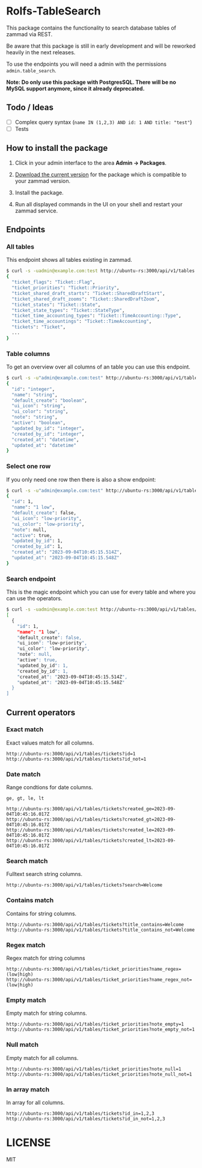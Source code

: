 # Rolfs-TableSearch

This package contains the functionality to search database tables of zammad via REST.

Be aware that this package is still in early development and will be reworked heavily in the next releases.

To use the endpoints you will need a admin with the permissions `admin.table_search`.

**Note: Do only use this package with PostgresSQL. There will be no MySQL support anymore, since it already deprecated.**

## Todo / Ideas

- [ ] Complex query syntax (`name IN (1,2,3) AND id: 1 AND title: "test"`)
- [ ] Tests

## How to install the package

1. Click in your admin interface to the area **Admin -> Packages**.

2. [Download the current version](https://github.com/rolfschmidt/Rolfs-TableSearch/releases) for the package which is compatible to your zammad version.

3. Install the package.

4. Run all displayed commands in the UI on your shell and restart your zammad service.

## Endpoints

### All tables

This endpoint shows all tables existing in zammad.

```bash
$ curl -s -uadmin@example.com:test http://ubuntu-rs:3000/api/v1/tables | jq .
{
  "ticket_flags": "Ticket::Flag",
  "ticket_priorities": "Ticket::Priority",
  "ticket_shared_draft_starts": "Ticket::SharedDraftStart",
  "ticket_shared_draft_zooms": "Ticket::SharedDraftZoom",
  "ticket_states": "Ticket::State",
  "ticket_state_types": "Ticket::StateType",
  "ticket_time_accounting_types": "Ticket::TimeAccounting::Type",
  "ticket_time_accountings": "Ticket::TimeAccounting",
  "tickets": "Ticket",
  ...
}
```

### Table columns

To get an overview over all columns of an table you can use this endpoint.

```bash
$ curl -s -u"admin@example.com:test" http://ubuntu-rs:3000/api/v1/tables/ticket_priorities/columns | jq .
{
  "id": "integer",
  "name": "string",
  "default_create": "boolean",
  "ui_icon": "string",
  "ui_color": "string",
  "note": "string",
  "active": "boolean",
  "updated_by_id": "integer",
  "created_by_id": "integer",
  "created_at": "datetime",
  "updated_at": "datetime"
}
```

### Select one row

If you only need one row then there is also a show endpoint:

```bash
$ curl -s -u"admin@example.com:test" http://ubuntu-rs:3000/api/v1/tables/ticket_priorities/1 | jq .
{
  "id": 1,
  "name": "1 low",
  "default_create": false,
  "ui_icon": "low-priority",
  "ui_color": "low-priority",
  "note": null,
  "active": true,
  "updated_by_id": 1,
  "created_by_id": 1,
  "created_at": "2023-09-04T10:45:15.514Z",
  "updated_at": "2023-09-04T10:45:15.548Z"
}
```

### Search endpoint

This is the magic endpoint which you can use for every table and where you can use the operators.

```bash
$ curl -s -uadmin@example.com:test http://ubuntu-rs:3000/api/v1/tables/ticket_priorities?id=1 | jq .
[
  {
    "id": 1,
    "name": "1 low",
    "default_create": false,
    "ui_icon": "low-priority",
    "ui_color": "low-priority",
    "note": null,
    "active": true,
    "updated_by_id": 1,
    "created_by_id": 1,
    "created_at": "2023-09-04T10:45:15.514Z",
    "updated_at": "2023-09-04T10:45:15.548Z"
  }
]
```

## Current operators

### Exact match

Exact values match for all columns.

```
http://ubuntu-rs:3000/api/v1/tables/tickets?id=1
http://ubuntu-rs:3000/api/v1/tables/tickets?id_not=1
```

### Date match

Range condtions for date columns.

`ge, gt, le, lt`

```
http://ubuntu-rs:3000/api/v1/tables/tickets?created_ge=2023-09-04T10:45:16.017Z
http://ubuntu-rs:3000/api/v1/tables/tickets?created_gt=2023-09-04T10:45:16.017Z
http://ubuntu-rs:3000/api/v1/tables/tickets?created_le=2023-09-04T10:45:16.017Z
http://ubuntu-rs:3000/api/v1/tables/tickets?created_lt=2023-09-04T10:45:16.017Z
```

### Search match

Fulltext search string columns.

```
http://ubuntu-rs:3000/api/v1/tables/tickets?search=Welcome
```

### Contains match

Contains for string columns.

```
http://ubuntu-rs:3000/api/v1/tables/tickets?title_contains=Welcome
http://ubuntu-rs:3000/api/v1/tables/tickets?title_contains_not=Welcome
```

### Regex match

Regex match for string columns

```
http://ubuntu-rs:3000/api/v1/tables/ticket_priorities?name_regex=(low|high)
http://ubuntu-rs:3000/api/v1/tables/ticket_priorities?name_regex_not=(low|high)
```

### Empty match

Empty match for string columns.

```
http://ubuntu-rs:3000/api/v1/tables/ticket_priorities?note_empty=1
http://ubuntu-rs:3000/api/v1/tables/ticket_priorities?note_empty_not=1
```

### Null match

Empty match for all columns.

```
http://ubuntu-rs:3000/api/v1/tables/ticket_priorities?note_null=1
http://ubuntu-rs:3000/api/v1/tables/ticket_priorities?note_null_not=1
```

### In array match

In array for all columns.

```
http://ubuntu-rs:3000/api/v1/tables/tickets?id_in=1,2,3
http://ubuntu-rs:3000/api/v1/tables/tickets?id_in_not=1,2,3
```

# LICENSE

MIT
